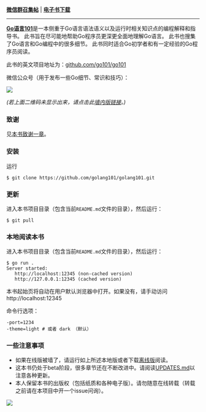 **[微信群召集帖](https://github.com/golang101/golang101/issues/11)** | **[电子书下载](https://github.com/golang101/golang101/releases)**

----

[<b>Go语言101</b>](https://gfw.go101.org)是一本侧重于Go语言语法语义以及运行时相关知识点的编程解释和指导书。
此书旨在尽可能地帮助Go程序员更深更全面地理解Go语言。
此书也搜集了Go语言和Go编程中的很多细节。
此书同时适合Go初学者和有一定经验的Go程序员阅读。

此书的英文项目地址为：[github.com/go101/go101](https://github.com/go101/go101)

微信公众号（用于发布一些Go细节、常识和技巧）：

![](articles/res/101-group-qrcode-2.jpg?raw=true)

_(若上面二维码未显示出来，请点击此[墙内版链接](https://tool.oschina.net/action/qrcode/generate?data=http%3A%2F%2Fweixin.qq.com%2Fr%2FRy6ju1TE0AmvrRDY93tV&output=image%2Fgif&error=L&type=0&margin=12&size=4)。)_

### 致谢

见[本书致谢一章](https://gfw.go101.org/article/acknowledgements.html)。

### 安装

运行

```
$ git clone https://github.com/golang101/golang101.git
```


### 更新

进入本书项目目录（包含当前`README.md`文件的目录），然后运行：

```
$ git pull
```

### 本地阅读本书


进入本书项目目录（包含当前`README.md`文件的目录），然后运行：

```
$ go run .
Server started:
   http://localhost:12345 (non-cached version)
   http://127.0.0.1:12345 (cached version)
```

本书起始页将自动在用户默认浏览器中打开。如果没有，请手动访问http://localhost:12345

命令行选项：
```
-port=1234
-theme=light # 或者 dark （默认）
```

### 一些注意事项

* 如果在线版被墙了，请运行如上所述本地版或者下载[离线版](https://github.com/golang101/golang101/releases)阅读。
* 这本书仍处于beta阶段，很多章节还在不断改进中。请阅读[UPDATES.md](UPDATES.md)以注意各种更新。
* 本人保留本书的出版权（包括纸质和各种电子版）。请勿随意在线转载（转载之前请在本项目中开一个issue问询）。

![](articles/res/101-reward-qrcode-5.png?raw=true)
